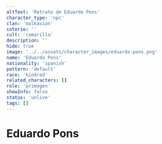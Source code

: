 ```yaml
---
altText: 'Retrato de Eduardo Pons'
character_type: 'npc'
clan: 'malkavian'
coterie: ''
cult: 'camarilla'
description: ''
hide: true
image: '../../assets/character_images/eduardo-pons.png'
name: 'Eduardo Pons'
nationality: 'spanish'
pattern: 'default'
race: 'kindred'
related_characters: []
role: 'primogen'
showInfo: false
status: 'unlive'
tags: []
---
```


# Eduardo Pons
